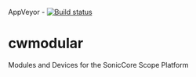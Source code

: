AppVeyor - [![Build status](https://ci.appveyor.com/api/projects/status/uohkra9giskin36n?svg=true)](https://ci.appveyor.com/project/wellis/cwmodular)

# cwmodular
Modules and Devices for the SonicCore Scope Platform
